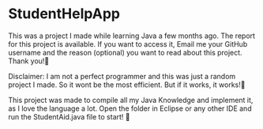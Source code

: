 # StudentHelpApp
This was a project I made while learning Java a few months ago. The report for this project is available. If you want to access it, Email me your GitHub username and the reason (optional) you want to read about this project. Thank you!🌟

Disclaimer: I am not a perfect programmer and this was just a random project I made. So it wont be the most efficient. But if it works, it works!🔧

This project was made to compile all my Java Knowledge and implement it, as I love the language a lot. Open the folder in Eclipse or any other IDE and run the StudentAid.java file to start! 🚀
